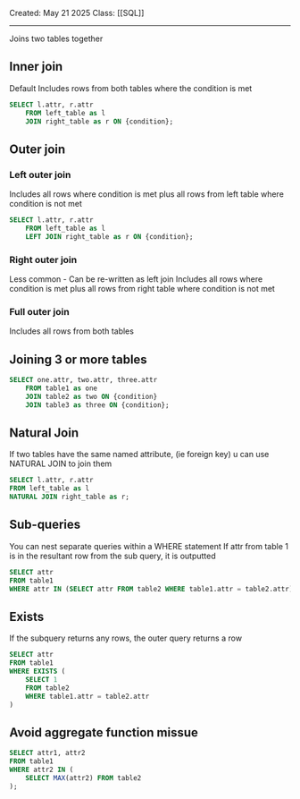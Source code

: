 Created: May 21 2025
Class: [[SQL]] 
- - -
Joins two tables together
## Inner join
Default
Includes rows from both tables where the condition is met

``` sql
SELECT l.attr, r.attr
	FROM left_table as l
	JOIN right_table as r ON {condition};
```

## Outer join
### Left outer join
Includes all rows where condition is met plus all rows from left table where condition is not met
``` sql
SELECT l.attr, r.attr
	FROM left_table as l
	LEFT JOIN right_table as r ON {condition};
```
### Right outer join
Less common - Can be re-written as left join
Includes all rows where condition is met plus all rows from right table where condition is not met
### Full outer join
Includes all rows from both tables

## Joining 3 or more tables
``` sql
SELECT one.attr, two.attr, three.attr
	FROM table1 as one
	JOIN table2 as two ON {condition}
	JOIN table3 as three ON {condition};
```

## Natural Join
If two tables have the same named attribute, (ie foreign key) u can use NATURAL JOIN to join them
``` sql
SELECT l.attr, r.attr
FROM left_table as l
NATURAL JOIN right_table as r;
```

## Sub-queries
You can nest separate queries within a WHERE statement
If attr from table 1 is in the resultant row from the sub query, it is outputted
``` sql
SELECT attr
FROM table1
WHERE attr IN (SELECT attr FROM table2 WHERE table1.attr = table2.attr)
```

## Exists
If the subquery returns any rows, the outer query returns a row
```sql
SELECT attr
FROM table1
WHERE EXISTS (
	SELECT 1
	FROM table2
	WHERE table1.attr = table2.attr
)
```

## Avoid aggregate function missue
```sql
SELECT attr1, attr2
FROM table1
WHERE attr2 IN (
	SELECT MAX(attr2) FROM table2
);
```
